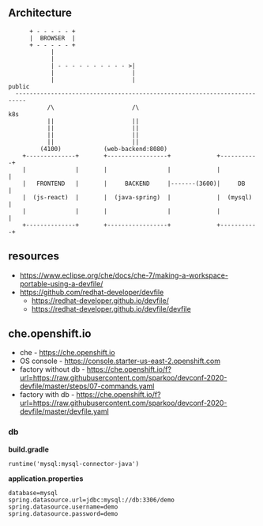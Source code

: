 ## Architecture

```
      + - - - - - +
      |  BROWSER  |
      + - - - - - +
            |
            |
            | - - - - - - - - - - >|
            |                      |
            |                      |                                public
  -------------------------------------------------------------------------
           /\                      /\                                  k8s
           ||                      ||
           ||                      ||
           ||                      ||
           ||                      ||
         (4100)            (web-backend:8080)
    +--------------+       +-----------------+             +-----------+
    |              |       |                 |             |           |
    |   FRONTEND   |       |     BACKEND     |-------(3600)|     DB    |
    |  (js-react)  |       |  (java-spring)  |             |  (mysql)  |
    |              |       |                 |             |           |
    +--------------+       +-----------------+             +-----------+
```

## resources
  - https://www.eclipse.org/che/docs/che-7/making-a-workspace-portable-using-a-devfile/
  - https://github.com/redhat-developer/devfile
    - https://redhat-developer.github.io/devfile/
    - https://redhat-developer.github.io/devfile/devfile


## che.openshift.io
  - che - https://che.openshift.io
  - OS console - https://console.starter-us-east-2.openshift.com
  - factory without db - https://che.openshift.io/f?url=https://raw.githubusercontent.com/sparkoo/devconf-2020-devfile/master/steps/07-commands.yaml
  - factory with db - https://che.openshift.io/f?url=https://raw.githubusercontent.com/sparkoo/devconf-2020-devfile/master/devfile.yaml


### db
**build.gradle**
```
runtime('mysql:mysql-connector-java')
```
**application.properties**
```
database=mysql
spring.datasource.url=jdbc:mysql://db:3306/demo
spring.datasource.username=demo
spring.datasource.password=demo
```

